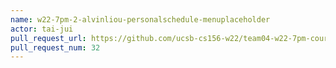 ```yaml
---
name: w22-7pm-2-alvinliou-personalschedule-menuplaceholder
actor: tai-jui
pull_request_url: https://github.com/ucsb-cs156-w22/team04-w22-7pm-courses/pull/32
pull_request_num: 32
---
```


